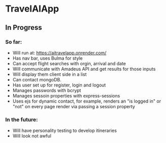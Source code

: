 # TravelAIApp
 
## In Progress

### So far:

- Will run at: https://aitravelapp.onrender.com/
- Has nav bar, uses Bulma for style 
- Can accept flight searches with orgin, arrival and date
- Will communicate with Amadeus API and get results for those inputs
- Will display them client side in a list 
- Can contact mongoDB. 
- Has user set up for register, login and logout
- Manages passwords with bcrypt
- Manages sessoin properties with express-sessions 
- Uses ejs for dynamic contact, for example, renders an "is logged in" or "not" on every page render via passing a session property

### In the future:

- Will have personality testing to develop itineraries 
- Will look not awful 
